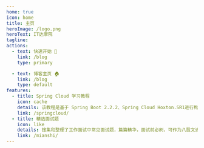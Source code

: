 ```yaml
---
home: true
icon: home
title: 主页
heroImage: /logo.png
heroText: IT达摩院
tagline: 
actions:
  - text: 快速开始 🌈
    link: /blog
    type: primary

  - text: 博客主页 🏠
    link: /blog 
    type: default 
features:
  - title: Spring Cloud 学习教程
    icon: cache
    details: 该教程是基于 Spring Boot 2.2.2、Spring Cloud Hoxton.SR1进行构建，同时还包括了Spring Cloud Alibaba以及分布式事务Seata的讲解，涵盖大部分应用场景。
    link: /springcloud/
  - title: 精选面试题
    icon: like
    details: 搜集和整理了工作面试中常见面试题，篇篇精华，面试前必刷，可作为八股文进行背诵，涵盖了Java等绝大部分体系，助你在取得心仪offer!
    link: /mianshi/
---
```

